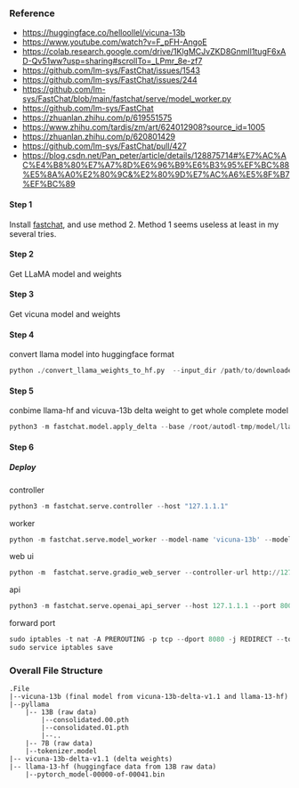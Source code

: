 
### Reference
- https://huggingface.co/helloollel/vicuna-13b
- https://www.youtube.com/watch?v=F_pFH-AngoE
- https://colab.research.google.com/drive/1KlgMCJvZKD8Gnmll1tugF6xAD-Qv51ww?usp=sharing#scrollTo=_LPmr_8e-zf7
- https://github.com/lm-sys/FastChat/issues/1543
- https://github.com/lm-sys/FastChat/issues/244
- https://github.com/lm-sys/FastChat/blob/main/fastchat/serve/model_worker.py
- https://github.com/lm-sys/FastChat
- https://zhuanlan.zhihu.com/p/619551575
- https://www.zhihu.com/tardis/zm/art/624012908?source_id=1005
- https://zhuanlan.zhihu.com/p/620801429
- https://github.com/lm-sys/FastChat/pull/427
- https://blog.csdn.net/Pan_peter/article/details/128875714#%E7%AC%AC%E4%B8%80%E7%A7%8D%E6%96%B9%E6%B3%95%EF%BC%88%E5%8A%A0%E2%80%9C&%E2%80%9D%E7%AC%A6%E5%8F%B7%EF%BC%89


#### Step 1
Install [fastchat](https://github.com/lm-sys/FastChat), and use method 2. Method 1 seems useless at least in my several tries.

#### Step 2
Get LLaMA model and weights


#### Step 3
Get vicuna model and weights

#### Step 4
convert llama model into huggingface format
```python
python ./convert_llama_weights_to_hf.py  --input_dir /path/to/downloaded/llama/weights --model_size 13B --output_dir ./path
```

#### Step 5
conbime llama-hf and vicuva-13b delta weight to get whole complete model
```python
python3 -m fastchat.model.apply_delta --base /root/autodl-tmp/model/llama-13b-hf --delta /root/autodl-tmp/vicuna_data/vicuna-13b-delta-v1.1 --target /root/autodl-tmp/vicuna-13b 
```
#### Step 6
##### Deploy
controller
```python
python3 -m fastchat.serve.controller --host "127.1.1.1"
```
worker
```python
python -m fastchat.serve.model_worker --model-name 'vicuna-13b' --model-path /root/autodl-tmp/vicuna-13b --controller-address http://127.1.1.1:21001 --port 21002 --worker-address "http://127.1.1.1:21002" --num-gpu 2 --host 127.1.1.1
```
web ui
```python
python -m  fastchat.serve.gradio_web_server --controller-url http://127.1.1.1:21001 --host 127.1.1.1  --port 21004 --share
```

api
```python
python3 -m fastchat.serve.openai_api_server --host 127.1.1.1 --port 8000 --controller-address http://127.1.1.1:21001
```
forward port
```python
sudo iptables -t nat -A PREROUTING -p tcp --dport 8080 -j REDIRECT --to-port 7860
sudo service iptables save
```



### Overall File Structure
```
.File
|--vicuna-13b (final model from vicuna-13b-delta-v1.1 and llama-13-hf)
|--pyllama
    |-- 13B (raw data)
        |--consolidated.00.pth
        |--consolidated.01.pth
        |--..
    |-- 7B (raw data)
    |--tokenizer.model
|-- vicuna-13b-delta-v1.1 (delta weights)
|-- llama-13-hf (huggingface data from 13B raw data)
    |--pytorch_model-00000-of-00041.bin
```
